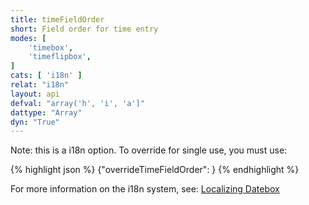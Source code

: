 ```yaml
---
title: timeFieldOrder
short: Field order for time entry
modes: [
	'timebox',
	'timeflipbox',
]
cats: [ 'i18n' ]
relat: "i18n"
layout: api
defval: "array('h', 'i', 'a']"
dattype: "Array"
dyn: "True"
---
```



Note: this is a i18n option.  To override for single use, you must use:

{% highlight json %}
{"overrideTimeFieldOrder": <Array>}
{% endhighlight %}

For more information on the i18n system, see: [Localizing Datebox]({{site.basesite}}doc/3-2-locale/)

